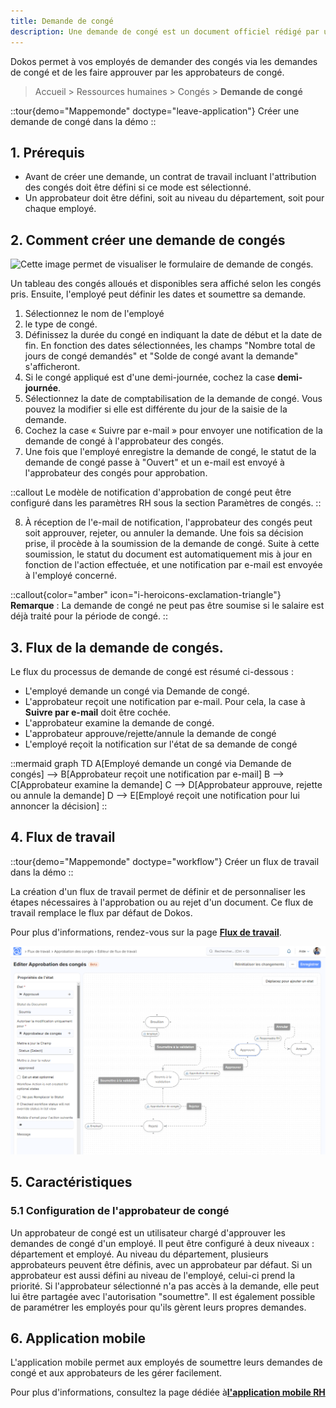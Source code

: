 ```yaml
---
title: Demande de congé
description: Une demande de congé est un document officiel rédigé par un employé pour solliciter des jours de congé sur une période déterminée.
---
```


Dokos permet à vos employés de demander des congés via les demandes de congé et de les faire approuver par les approbateurs de congé.

> Accueil > Ressources humaines > Congés > **Demande de congé**

::tour{demo="Mappemonde" doctype="leave-application"}
Créer une demande de congé dans la démo
::

## 1. **Prérequis**

- Avant de créer une demande, un contrat de travail incluant l'attribution des congés doit être défini si ce mode est sélectionné.
- Un approbateur doit être défini, soit au niveau du département, soit pour chaque employé.

## 2. Comment créer une demande de congés

![Cette image permet de visualiser le formulaire de demande de congés.](/Demande%20cong%C3%A9s%20-%202.png)

Un tableau des congés alloués et disponibles sera affiché selon les congés pris. Ensuite, l'employé peut définir les dates et soumettre sa demande.

1. Sélectionnez le nom de l'employé
2. le type de congé.
3. Définissez la durée du congé en indiquant la date de début et la date de fin. En fonction des dates sélectionnées, les champs "Nombre total de jours de congé demandés" et "Solde de congé avant la demande" s'afficheront.
4. Si le congé appliqué est d'une demi-journée, cochez la case **demi-journée**.
5. Sélectionnez la date de comptabilisation de la demande de congé. Vous pouvez la modifier si elle est différente du jour de la saisie de la demande.
6. Cochez la case « Suivre par e-mail » pour envoyer une notification de la demande de congé à l'approbateur des congés.
7. Une fois que l'employé enregistre la demande de congé, le statut de la demande de congé passe à "Ouvert" et un e-mail est envoyé à l'approbateur des congés pour approbation.

::callout
Le modèle de notification d'approbation de congé peut être configuré dans les paramètres RH sous la section Paramètres de congés.
::

8. À réception de l'e-mail de notification, l'approbateur des congés peut soit approuver, rejeter, ou annuler la demande. Une fois sa décision prise, il procède à la soumission de la demande de congé. Suite à cette soumission, le statut du document est automatiquement mis à jour en fonction de l'action effectuée, et une notification par e-mail est envoyée à l'employé concerné.

::callout{color="amber" icon="i-heroicons-exclamation-triangle"}
**Remarque** : La demande de congé ne peut pas être soumise si le salaire est déjà traité pour la période de congé.
::

## 3.  Flux de la demande de congés.

Le flux du processus de demande de congé est résumé ci-dessous :

- L'employé demande un congé via Demande de congé.
- L'approbateur reçoit une notification par e-mail. Pour cela, la case à **Suivre par e-mail** doit être cochée.
- L'approbateur examine la demande de congé.
- L'approbateur approuve/rejette/annule la demande de congé
- L'employé reçoit la notification sur l'état de sa demande de congé

::mermaid
graph TD
A[Employé demande un congé via Demande de congés] --> B[Approbateur reçoit une notification par e-mail]
B --> C[Approbateur examine la demande]
C --> D[Approbateur approuve, rejette ou annule la demande]
D --> E[Employé reçoit une notification pour lui annoncer la décision]
::

## 4. Flux de travail

::tour{demo="Mappemonde" doctype="workflow"}
Créer un flux de travail dans la démo
::

La création d'un flux de travail permet de définir et de personnaliser les étapes nécessaires à l'approbation ou au rejet d'un document. Ce flux de travail remplace le flux par défaut de Dokos.

Pour plus d'informations, rendez-vous sur la page [**Flux de travail**](/dokos/parametrage/demarrage/workflows).

![Cette image permet de visualiser le formulaire flux de travail pour demande de congés.](/fluxdetravail25.png)

## 5. Caractéristiques

### 5.1 Configuration de l'approbateur de congé

Un approbateur de congé est un utilisateur chargé d'approuver les demandes de congé d'un employé. Il peut être configuré à deux niveaux : département et employé. Au niveau du département, plusieurs approbateurs peuvent être définis, avec un approbateur par défaut. Si un approbateur est aussi défini au niveau de l'employé, celui-ci prend la priorité. Si l'approbateur sélectionné n'a pas accès à la demande, elle peut lui être partagée avec l'autorisation "soumettre". Il est également possible de paramétrer les employés pour qu'ils gèrent leurs propres demandes.

## 6. Application mobile

L'application mobile permet aux employés de soumettre leurs demandes de congé et aux approbateurs de les gérer facilement.

Pour plus d'informations, consultez la page dédiée à[**l'application mobile RH**](/dokos/hrms/application-mobile-rh)
